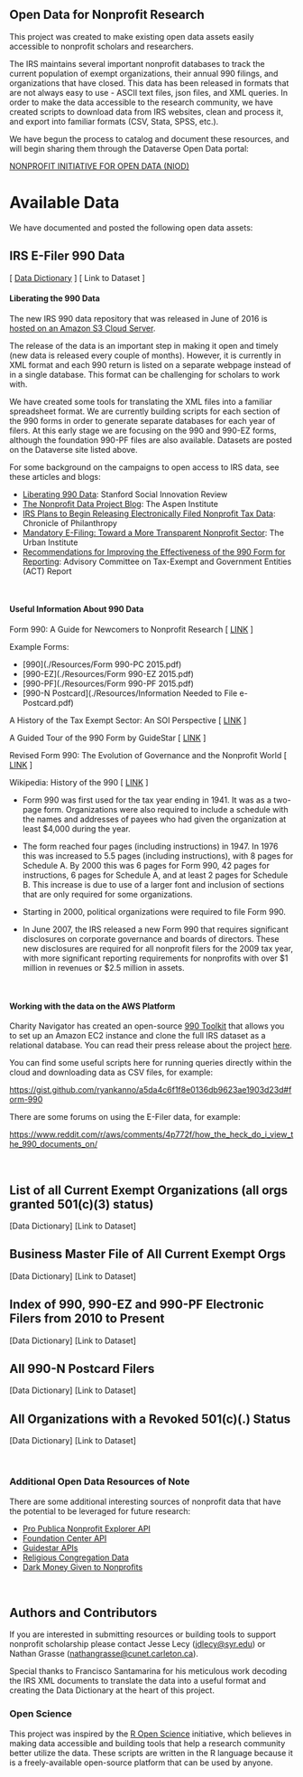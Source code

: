 ## Open Data for Nonprofit Research

This project was created to make existing open data assets easily accessible to nonprofit scholars and researchers. 

The IRS maintains several important nonprofit databases to track the current population of exempt organizations, their annual 990 filings, and organizations that have closed. This data has been released in formats that are not always easy to use - ASCII text files, json files, and XML queries. In order to make the data accessible to the research community, we have created scripts to download data from IRS websites, clean and process it, and export into familiar formats (CSV, Stata, SPSS, etc.).

We have begun the process to catalog and document these resources, and will begin sharing them through the Dataverse Open Data portal:

[NONPROFIT INITIATIVE FOR OPEN DATA (NIOD)](https://dataverse.harvard.edu/dataverse/NIOD)




# Available Data

We have documented and posted the following open data assets:



## IRS E-Filer 990 Data 

[ [Data Dictionary](https://github.com/lecy/Open-Data-for-Nonprofit-Research/blob/master/Build_IRS990_E-Filer_Datasets/README.md) ] [ Link to Dataset ]


#### Liberating the 990 Data

The new IRS 990 data repository that was released in June of 2016 is [hosted on an Amazon S3 Cloud Server](https://aws.amazon.com/public-data-sets/irs-990/). 


The release of the data is an important step in making it open and timely (new data is released every couple of months). However, it is currently in XML format and each 990 return is listed on a separate webpage instead of in a single database. This format can be challenging for scholars to work with.


We have created some tools for translating the XML files into a familiar spreadsheet format. We are currently building scripts for each section of the 990 forms in order to generate separate databases for each year of filers. At this early stage we are focusing on the 990 and 990-EZ forms, although the foundation 990-PF files are also available. Datasets are posted on the Dataverse site listed above.


For some background on the campaigns to open access to IRS data, see these articles and blogs:

* [Liberating 990 Data](http://ssir.org/articles/entry/liberating_990_data): Stanford Social Innovation Review
* [The Nonprofit Data Project Blog](https://www.aspeninstitute.org/programs/program-on-philanthropy-and-social-innovation-psi/nonprofit-data-project-updates/): The Aspen Institute
* [IRS Plans to Begin Releasing Electronically Filed Nonprofit Tax Data](https://philanthropy.com/article/IRS-Plans-to-Begin-Releasing/231265): Chronicle of Philanthropy
* [Mandatory E-Filing: Toward a More Transparent Nonprofit Sector](http://www.urban.org/research/publication/mandatory-e-filing-toward-more-transparent-nonprofit-sector): The Urban Institute
* [Recommendations for Improving the Effectiveness of the 990 Form for Reporting](https://github.com/lecy/Open-Data-for-Nonprofit-Research/blob/master/Resources/IRS%20ACT%20Report%202015.pdf): Advisory Committee on Tax-Exempt and Government Entities (ACT) Report


<br>


#### Useful Information About 990 Data

Form 990: A Guide for Newcomers to Nonprofit Research [ [LINK](http://blog.boardsource.org/blog/author/chris-thompson-ph-d-director-of-research-and-evaluation-boardsource) ]

Example Forms:

* [990](./Resources/Form 990-PC 2015.pdf)
* [990-EZ](./Resources/Form 990-EZ 2015.pdf)
* [990-PF](./Resources/Form 990-PF 2015.pdf)
* [990-N Postcard](./Resources/Information Needed to File e-Postcard.pdf)

A History of the Tax Exempt Sector: An SOI Perspective [ [LINK](https://www.irs.gov/pub/irs-soi/tehistory.pdf) ]

A Guided Tour of the 990 Form by GuideStar [ [LINK](https://www.guidestar.org/ViewCmsFile.aspx?ContentID=4208) ]

Revised Form 990: The Evolution of Governance and the Nonprofit World [ [LINK](http://www.thetaxadviser.com/issues/2009/aug/revisedform990theevolutionofgovernanceandthenonprofitworld.html) ]

Wikipedia: History of the 990 [ [LINK](https://en.wikipedia.org/wiki/Form_990#History) ]

* Form 990 was first used for the tax year ending in 1941. It was as a two-page form. Organizations were also required to include a schedule with the names and addresses of payees who had given the organization at least $4,000 during the year.

* The form reached four pages (including instructions) in 1947. In 1976 this was increased to 5.5 pages (including instructions), with 8 pages for Schedule A. By 2000 this was 6 pages for Form 990, 42 pages for instructions, 6 pages for Schedule A, and at least 2 pages for Schedule B. This increase is due to use of a larger font and inclusion of sections that are only required for some organizations.

* Starting in 2000, political organizations were required to file Form 990.

* In June 2007, the IRS released a new Form 990 that requires significant disclosures on corporate governance and boards of directors. These new disclosures are required for all nonprofit filers for the 2009 tax year, with more significant reporting requirements for nonprofits with over $1 million in revenues or $2.5 million in assets.

<br>


#### Working with the data on the AWS Platform

Charity Navigator has created an open-source [990 Toolkit](http://990.charitynavigator.org/) that allows you to set up an Amazon EC2 instance and clone the full IRS dataset as a relational database. You can read their press release about the project [here](http://www.charitynavigator.org/index.cfm?bay=content.view&cpid=4669).

You can find some useful scripts here for running queries directly within the cloud and downloading data as CSV files, for example:

https://gist.github.com/ryankanno/a5da4c6f1f8e0136db9623ae1903d23d#form-990

There are some forums on using the E-Filer data, for example:

https://www.reddit.com/r/aws/comments/4p772f/how_the_heck_do_i_view_the_990_documents_on/

<br>






## List of all Current Exempt Organizations (all orgs granted 501(c)(3) status)  

[Data Dictionary]  [Link to Dataset]



## Business Master File of All Current Exempt Orgs

[Data Dictionary]  [Link to Dataset]



## Index of 990, 990-EZ and 990-PF Electronic Filers from 2010 to Present

[Data Dictionary]  [Link to Dataset]



## All 990-N Postcard Filers

[Data Dictionary]  [Link to Dataset]



## All Organizations with a Revoked 501(c)(.) Status

[Data Dictionary]  [Link to Dataset]


<br>



### Additional Open Data Resources of Note 

There are some additional interesting sources of nonprofit data that have the potential to be leveraged for future research:

* [Pro Publica Nonprofit Explorer API](https://www.propublica.org/nerds/item/announcing-the-nonprofit-explorer-api)
* [Foundation Center API](http://data.foundationcenter.org/about.html)
* [Guidestar APIs](https://community.guidestar.org/groups/developer)
* [Religious Congregation Data](http://www.thearda.com/archive/browse.asp)
* [Dark Money Given to Nonprofits](http://www.opensecrets.org/dark-money/explore-our-reports.php)



<br/>







## Authors and Contributors

If you are interested in submitting resources or building tools to support nonprofit scholarship please contact Jesse Lecy (jdlecy@syr.edu) or Nathan Grasse (nathangrasse@cunet.carleton.ca).

Special thanks to Francisco Santamarina for his meticulous work decoding the IRS XML documents to translate the data into a useful format and creating the Data Dictionary at the heart of this project.


### Open Science

This project was inspired by the [R Open Science](https://ropensci.org/) initiative, which believes in making data accessible and building tools that help a research community better utilize the data. These scripts are written in the R language because it is a freely-available open-source platform that can be used by anyone. 







